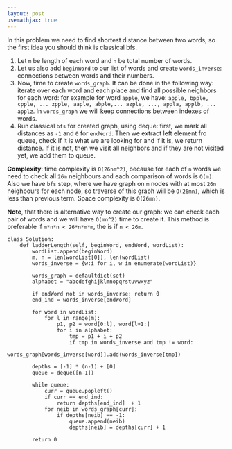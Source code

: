 ```yaml
---
layout: post
usemathjax: true
---
```


In this problem we need to find shortest distance between two words, so the first idea you should think is classical bfs. 

1. Let `m` be length of each word and `n` be total number of words.
2. Let us also add `beginWord` to our list of words and create `words_inverse`: connections between words and their numbers.
3. Now, time to create `words_graph`. It can be done in the following way: iterate over each word and each place and find all possible neighbors for each word: for example for word `apple`, we have: `apple, bpple, cpple, ... zpple, aaple, abple,... azple, ..., appla, applb, ... applz`. In `words_graph` we will keep connections between indexes of words.
4. Run classical `bfs` for created graph, using deque: first, we mark all distances as `-1` and `0` for `endWord`. Then we extract left element fro queue, check if it is what we are looking for and if it is, we return distance. If it is not, then we visit all neighbors and if they are not visited yet, we add them to queue.

**Complexity**: time complexity is `O(26nm^2)`, because for each of `n` words we need to check all `26m` neighbours and each comparison of words is `O(m)`. Also we have `bfs` step, where we have graph on `m` nodes with at most `26n` neighbours for each node, so traverse of this graph will be `O(26mn)`, which is less than previous term. Space complexity is `O(26mn)`.

**Note**, that there is alternative way to create our graph: we can check each pair of words and we will have `O(mn^2)` time to create it. This method is preferable if `m*n*n < 26*n*m*m`, the is if `n < 26m`.

```
class Solution:
    def ladderLength(self, beginWord, endWord, wordList):
        wordList.append(beginWord)
        m, n = len(wordList[0]), len(wordList)
        words_inverse = {w:i for i, w in enumerate(wordList)}
        
        words_graph = defaultdict(set)
        alphabet = "abcdefghijklmnopqrstuvwxyz"

        if endWord not in words_inverse: return 0
        end_ind = words_inverse[endWord]

        for word in wordList:
            for l in range(m):
                p1, p2 = word[0:l], word[l+1:]
                for i in alphabet:
                    tmp = p1 + i + p2
                    if tmp in words_inverse and tmp != word:
                        words_graph[words_inverse[word]].add(words_inverse[tmp])

        depths = [-1] * (n-1) + [0]
        queue = deque([n-1])

        while queue:
            curr = queue.popleft()
            if curr == end_ind:
                return depths[end_ind]  + 1
            for neib in words_graph[curr]:
                if depths[neib] == -1:
                    queue.append(neib)
                    depths[neib] = depths[curr] + 1
                    
        return 0
```